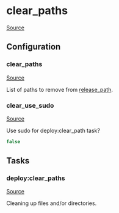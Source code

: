 <!-- DO NOT EDIT THIS FILE! -->
<!-- Instead edit recipe/deploy/clear_paths.php -->
<!-- Then run bin/docgen -->

# clear_paths

[Source](/recipe/deploy/clear_paths.php)




## Configuration
### clear_paths
[Source](https://github.com/deployphp/deployer/blob/master/recipe/deploy/clear_paths.php#L5)

List of paths to remove from [release_path](/docs/recipe/deploy/release.md#release_path).



### clear_use_sudo
[Source](https://github.com/deployphp/deployer/blob/master/recipe/deploy/clear_paths.php#L8)

Use sudo for deploy:clear_path task?

```php title="Default value"
false
```



## Tasks

### deploy:clear_paths
[Source](https://github.com/deployphp/deployer/blob/master/recipe/deploy/clear_paths.php#L11)

Cleaning up files and/or directories.




